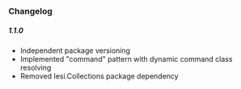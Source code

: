 ### Changelog

##### 1.1.0

* Independent package versioning
* Implemented "command" pattern with dynamic command class resolving
* Removed Iesi.Collections package dependency